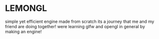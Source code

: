 # LEMONGL
simple yet efficient engine made from scratch
its a journey that me and my friend are doing together! were learning glfw and opengl in general by making an engine!
